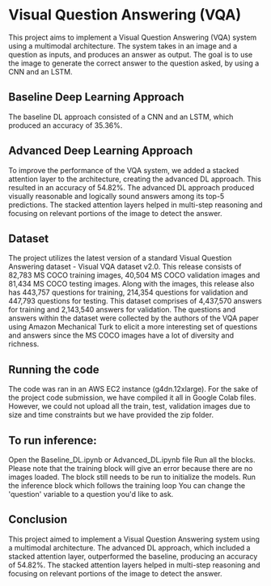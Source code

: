 # Visual Question Answering (VQA)
This project aims to implement a Visual Question Answering (VQA) system using a multimodal architecture. The system takes in an image and a question as inputs, and produces an answer as output. The goal is to use the image to generate the correct answer to the question asked, by using a CNN and an LSTM.

## Baseline Deep Learning Approach
The baseline DL approach consisted of a CNN and an LSTM, which produced an accuracy of 35.36%.

## Advanced Deep Learning Approach
To improve the performance of the VQA system, we added a stacked attention layer to the architecture, creating the advanced DL approach. This resulted in an accuracy of 54.82%. The advanced DL approach produced visually reasonable and logically sound answers among its top-5 predictions. The stacked attention layers helped in multi-step reasoning and focusing on relevant portions of the image to detect the answer.

## Dataset
The project utilizes the latest version of a standard Visual Question Answering dataset - Visual VQA dataset v2.0. This release consists of 82,783 MS COCO training images, 40,504 MS COCO validation images and 81,434 MS COCO testing images. Along with the images, this release also has 443,757 questions for training, 214,354 questions for validation and 447,793 questions for testing. This dataset comprises of 4,437,570 answers for training and 2,143,540 answers for validation. The questions and answers within the dataset were collected by the authors of the VQA paper using Amazon Mechanical Turk to elicit a more interesting set of questions and answers since the MS COCO images have a lot of diversity and richness.

## Running the code
The code was ran in an AWS EC2 instance (g4dn.12xlarge). For the sake of the project code submission, we have compiled it all in Google Colab files. However, we could not upload all the train, test, validation images due to size and time constraints but we have provided the zip folder.

## To run inference:

Open the Baseline_DL.ipynb or Advanced_DL.ipynb file
Run all the blocks. Please note that the training block will give an error because there are no images loaded. The block still needs to be run to initialize the models.
Run the inference block which follows the training loop
You can change the 'question' variable to a question you'd like to ask.

## Conclusion
This project aimed to implement a Visual Question Answering system using a multimodal architecture. The advanced DL approach, which included a stacked attention layer, outperformed the baseline, producing an accuracy of 54.82%. The stacked attention layers helped in multi-step reasoning and focusing on relevant portions of the image to detect the answer.
